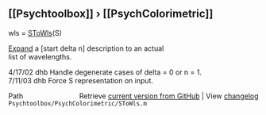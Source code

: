 ## [[Psychtoolbox]] &#8250; [[PsychColorimetric]]

wls = [SToWls](SToWls)(S)  
  
[Expand](Expand) a [start delta n] description to an actual  
list of wavelengths.  
  
4/17/02  dhb  Handle degenerate cases of delta = 0 or n = 1.  
7/11/03  dhb  Force S representation on input.  




<div class="code_header" style="text-align:right;">
  <span style="float:left;">Path&nbsp;&nbsp;</span> <span class="counter">Retrieve <a href=
  "https://raw.github.com/Psychtoolbox-3/Psychtoolbox-3/beta/Psychtoolbox/PsychColorimetric/SToWls.m">current version from GitHub</a> | View <a href=
  "https://github.com/Psychtoolbox-3/Psychtoolbox-3/commits/beta/Psychtoolbox/PsychColorimetric/SToWls.m">changelog</a></span>
</div>
<div class="code">
  <code>Psychtoolbox/PsychColorimetric/SToWls.m</code>
</div>

